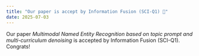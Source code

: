 ```yaml
---
title: "Our paper is accept by Information Fusion (SCI-Q1) 📜"
date: 2025-07-03
---
```

Our paper *Multimodal Named Entity Recognition based on topic prompt and multi-curriculum denoising* is accepted by Information Fusion (SCI-Q1). Congrats!
